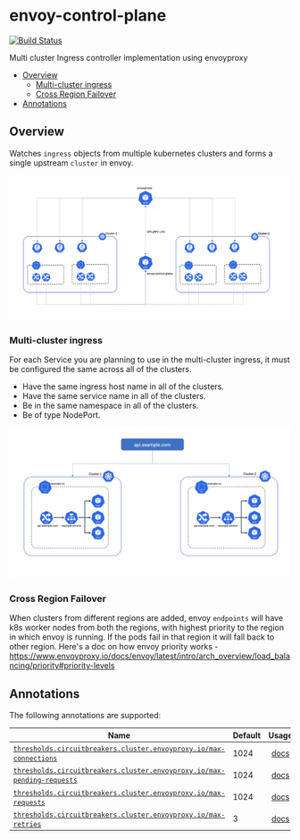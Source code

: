# envoy-control-plane
[![Build Status](https://drone6.target.com/api/badges/Kubernetes/envoy-control-plane/status.svg)](https://drone6.target.com/Kubernetes/envoy-control-plane)

Multi cluster Ingress controller implementation using envoyproxy

* [Overview](#overview)
    * [Multi-cluster ingress](#multi-cluster-ingress)
    * [Cross Region Failover](#cross-region-failover)
* [Annotations](#annotations)
  

## Overview

Watches `ingress` objects from multiple kubernetes clusters and forms a single upstream `cluster` in envoy.

![](docs/images/multi-cluster-ingress-envoy-control-plane.jpg)

### Multi-cluster ingress
    
For each Service you are planning to use in the multi-cluster ingress, it must be configured the same across all of the clusters.

* Have the same ingress host name in all of the clusters.
* Have the same service name in all of the clusters.
* Be in the same namespace in all of the clusters.
* Be of type NodePort.

![](docs/images/multi-cluster-ingress.jpg)


### Cross Region Failover

When clusters from different regions are added, envoy `endpoints` will have k8s worker nodes from both the regions, with highest priority to the region in which envoy is running. If the pods fail in that region it will fall back to other region. Here's a doc on how envoy priority works - https://www.envoyproxy.io/docs/envoy/latest/intro/arch_overview/load_balancing/priority#priority-levels  

## Annotations

The following annotations are supported:

|Name|Default|Usage|
|---|---|:---:|
|[`thresholds.circuitbreakers.cluster.envoyproxy.io/max-connections`]()|1024|[docs](https://www.envoyproxy.io/docs/envoy/latest/api-v2/api/v2/cluster/circuit_breaker.proto#cluster-circuitbreakers-thresholds)|
|[`thresholds.circuitbreakers.cluster.envoyproxy.io/max-pending-requests`]()|1024|[docs](https://www.envoyproxy.io/docs/envoy/latest/api-v2/api/v2/cluster/circuit_breaker.proto#cluster-circuitbreakers-thresholds)|
|[`thresholds.circuitbreakers.cluster.envoyproxy.io/max-requests`]()|1024|[docs](https://www.envoyproxy.io/docs/envoy/latest/api-v2/api/v2/cluster/circuit_breaker.proto#cluster-circuitbreakers-thresholds)|
|[`thresholds.circuitbreakers.cluster.envoyproxy.io/max-retries`]()|3|[docs](https://www.envoyproxy.io/docs/envoy/latest/api-v2/api/v2/cluster/circuit_breaker.proto#cluster-circuitbreakers-thresholds)|

